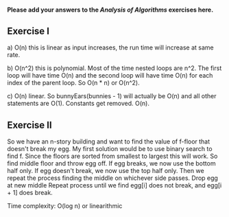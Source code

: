 #### Please add your answers to the **_Analysis of Algorithms_** exercises here.

## Exercise I

a) O(n) this is linear as input increases, the run time will increase at same rate.

b) O(n^2) this is polynomial. Most of the time nested loops are n^2. The first loop will have time O(n) and the second loop will have time O(n) for each index of the parent loop. So O(n \* n) or O(n^2).

c) O(n) linear. So bunnyEars(bunnies - 1) will actually be O(n) and all other statements are O(1). Constants get removed. O(n).

## Exercise II

So we have an n-story building and want to find the value of f-floor that doesn't break my egg. My first solution would be to use binary search to find f. Since the floors are sorted from smallest to largest this will work.
So find middle floor and throw egg off.
If egg breaks, we now use the bottom half only. If egg doesn't break, we now use the top half only.
Then we repeat the process finding the middle on whichever side passes.
Drop egg at new middle
Repeat process until we find egg[i] does not break, and egg[i + 1] does break.

Time complexity: O(log n) or linearithmic
